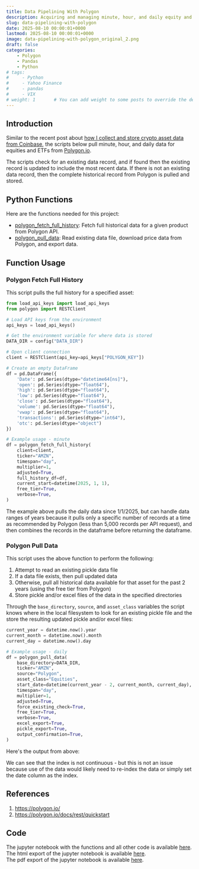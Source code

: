 ```yaml
---
title: Data Pipelining With Polygon
description: Acquiring and managing minute, hour, and daily equity and ETF data from Polygon.io.
slug: data-pipelining-with-polygon
date: 2025-08-10 00:00:01+0000
lastmod: 2025-08-10 00:00:01+0000
image: data-pipelining-with-polygon_original_2.png
draft: false
categories:
    - Polygon
    - Pandas
    - Python
# tags:
#     - Python
#     - Yahoo Finance
#     - pandas
#     - VIX
# weight: 1       # You can add weight to some posts to override the default sorting (date descending)
---
```


## Introduction

Similar to the recent post about [how I collect and store crypto asset data from Coinbase](http://localhost:1313/2025/07/06/data-pipelining-with-coinbase/), the scripts below pull minute, hour, and daily data for equities and ETFs from [Polygon.io](polygon.io).

The scripts check for an existing data record, and if found then the existing record is updated to include the most recent data. If there is not an existing data record, then the complete historical record from Polygon is pulled and stored.

## Python Functions

Here are the functions needed for this project:

* [polygon_fetch_full_history](/2025/02/02/reusable-extensible-python-functions-financial-data-analysis/#polygon_fetch_full_history): Fetch full historical data for a given product from Polygon API.</br>
* [polygon_pull_data](/2025/02/02/reusable-extensible-python-functions-financial-data-analysis/#polygon_pull_data): Read existing data file, download price data from Polygon, and export data.</br>

## Function Usage

### Polygon Fetch Full History

This script pulls the full history for a specified asset:

```python
from load_api_keys import load_api_keys
from polygon import RESTClient

# Load API keys from the environment
api_keys = load_api_keys()

# Get the environment variable for where data is stored
DATA_DIR = config("DATA_DIR")

# Open client connection
client = RESTClient(api_key=api_keys["POLYGON_KEY"])

# Create an empty DataFrame
df = pd.DataFrame({
    'Date': pd.Series(dtype="datetime64[ns]"),
    'open': pd.Series(dtype="float64"),
    'high': pd.Series(dtype="float64"),
    'low': pd.Series(dtype="float64"),
    'close': pd.Series(dtype="float64"),
    'volume': pd.Series(dtype="float64"),
    'vwap': pd.Series(dtype="float64"),
    'transactions': pd.Series(dtype="int64"),
    'otc': pd.Series(dtype="object")
})

# Example usage - minute
df = polygon_fetch_full_history(
    client=client,
    ticker="AMZN",
    timespan="day",
    multiplier=1,
    adjusted=True,
    full_history_df=df,
    current_start=datetime(2025, 1, 1),
    free_tier=True,
    verbose=True,
)
```

The example above pulls the daily data since 1/1/2025, but can handle data ranges of years because it pulls only a specific number of records at a time as recommended by Polygon (less than 5,000 records per API request), and then combines the records in the dataframe before returning the dataframe.

<!-- INSERT_polygon_fetch_full_history_HERE -->

### Polygon Pull Data

This script uses the above function to perform the following:

1. Attempt to read an existing pickle data file
2. If a data file exists, then pull updated data
3. Otherwise, pull all historical data available for that asset for the past 2 years (using the free tier from Polygon)
4. Store pickle and/or excel files of the data in the specified directories

Through the `base_directory`, `source`, and `asset_class` variables the script knows where in the local filesystem to look for an existing pickle file and the store the resulting updated pickle and/or excel files:

```python
current_year = datetime.now().year
current_month = datetime.now().month
current_day = datetime.now().day

# Example usage - daily
df = polygon_pull_data(
    base_directory=DATA_DIR,
    ticker="AMZN",
    source="Polygon",
    asset_class="Equities",
    start_date=datetime(current_year - 2, current_month, current_day),
    timespan="day",
    multiplier=1,
    adjusted=True,
    force_existing_check=True,
    free_tier=True,
    verbose=True,
    excel_export=True,
    pickle_export=True,
    output_confirmation=True,
)
```

Here's the output from above:

<!-- INSERT_polygon_pull_data_HERE -->

We can see that the index is not continuous - but this is not an issue because use of the data would likely need to re-index the data or simply set the date column as the index.

## References

1. https://polygon.io/
2. https://polygon.io/docs/rest/quickstart

## Code

The jupyter notebook with the functions and all other code is available [here](data-pipelining-with-polygon.ipynb).</br>
The html export of the jupyter notebook is available [here](data-pipelining-with-polygon.html).</br>
The pdf export of the jupyter notebook is available [here](data-pipelining-with-polygon.pdf).